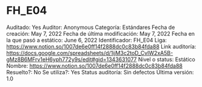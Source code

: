 # FH_E04

Auditado: Yes
Auditor: Anonymous
Categoría: Estándares
Fecha de creación: May 7, 2022
Fecha de última modificación: May 7, 2022
Fecha en la que pasó a estático: June 6, 2022
Identificador: FH_E04
Liga: https://www.notion.so/1007de6e0ff14f2888dc0c83b84fda88 
Link auditoría: https://docs.google.com/spreadsheets/d/1ijM3c2toD_CvIW2xA5B-gMz8B6MFrv1eH6yph772y9s/edit#gid=1343631077
Nivel o status: Estático
Nombre: https://www.notion.so/1007de6e0ff14f2888dc0c83b84fda88 
Resuelto?: No
Se utiliza?: Yes
Status auditoría: Sin defectos
Última versión: 1.0